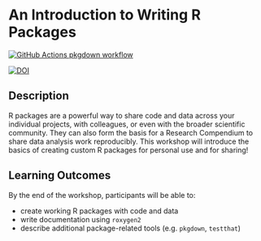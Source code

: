 
<!-- README.md is generated from README.Rmd. Please edit that file -->

# An Introduction to Writing R Packages

<!-- badges: start -->

[![GitHub Actions pkgdown
workflow](https://github.com/uf-repro/writing-R-packages/workflows/pkgdown/badge.svg)](https://github.com/uf-repro/writing-R-packages/actions?query=workflow%3Apkgdown)

[![DOI](https://zenodo.org/badge/DOI/10.5281/zenodo.4542545.svg)](https://doi.org/10.5281/zenodo.4542545)

<!-- badges: end -->

## Description

R packages are a powerful way to share code and data across your
individual projects, with colleagues, or even with the broader
scientific community. They can also form the basis for a Research
Compendium to share data analysis work reproducibly. This workshop will
introduce the basics of creating custom R packages for personal use and
for sharing!

## Learning Outcomes

By the end of the workshop, participants will be able to:

-   create working R packages with code and data
-   write documentation using `roxygen2`
-   describe additional package-related tools (e.g. `pkgdown`,
    `testthat`)
